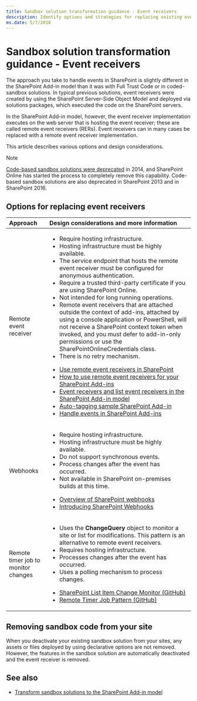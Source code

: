 ```yaml
---
title: Sandbox solution transformation guidance - Event receivers
description: Identify options and strategies for replacing existing event receivers from your sandbox solutions.
ms.date: 5/7/2018
---
```


# Sandbox solution transformation guidance - Event receivers 

The approach you take to handle events in SharePoint is slightly different in the SharePoint Add-in model than it was with Full Trust Code or in coded-sandbox solutions. In typical previous solutions, event receivers were created by using the SharePoint Server-Side Object Model and deployed via solutions packages, which executed the code on the SharePoint servers. 

In the SharePoint Add-in model, however, the event receiver implementation executes on the web server that is hosting the event receiver; these are called remote event receivers (RERs). Event receivers can in many cases be replaced with a remote event receiver implementation. 

This article describes various options and design considerations.

> [!NOTE] 
> [Code-based sandbox solutions were deprecated](https://blogs.msdn.microsoft.com/sharepointdev/2014/01/14/deprecation-of-custom-code-in-sandboxed-solutions/) in 2014, and SharePoint Online has started the process to completely remove this capability. Code-based sandbox solutions are also deprecated in SharePoint 2013 and in SharePoint 2016.

## Options for replacing event receivers

|Approach|Design considerations and more information|
|:-----|:-----|
|Remote event receiver|<ul><li>Require hosting infrastructure.</li><li>Hosting infrastructure must be highly available.</li><li>The service endpoint that hosts the remote event receiver must be configured for anonymous authentication.</li><li>Require a trusted third-party certificate if you are using SharePoint Online.</li><li>Not intended for long running operations.</li><li>Remote event receivers that are attached outside the context of add-ins, attached by using a console application or PowerShell, will not receive a SharePoint context token when invoked, and you must defer to add-in-only permissions or use the SharePointOnlineCredentials class.</li><li>There is no retry mechanism.</li></ul><ul><li>[Use remote event receivers in SharePoint](use-remote-event-receivers-in-sharepoint.md)</li><li>[How to use remote event receivers for your SharePoint Add-ins](https://channel9.msdn.com/blogs/OfficeDevPnP/How-to-use-remote-event-receivers-for-your-SharePoint-add-ins)</li><li>[Event receivers and list event receivers in the SharePoint Add-in model](event-receiver-and-list-event-receiver-sharepoint-add-in.md)</li><li>[Auto-tagging sample SharePoint Add-in](autotagging-sample-app-for-sharepoint.md)</li><li>[Handle events in SharePoint Add-ins](../sp-add-ins/handle-events-in-sharepoint-add-ins.md)</li></ul>|
|Webhooks|<ul><li>Require hosting infrastructure.</li><li>Hosting infrastructure must be highly available.</li><li>Do not support synchronous events.</li><li>Process changes after the event has occurred.</li><li>Not available in SharePoint on-premises builds at this time.</li></ul><ul><li>[Overview of SharePoint webhooks](../apis/webhooks/overview-sharepoint-webhooks.md)</li><li>[Introducing SharePoint Webhooks](https://dev.office.com/blogs/introducing-sharepoint-webhooks)</li></ul>
|Remote timer job to monitor changes|<ul><li>Uses the **ChangeQuery** object to monitor a site or list for modifications. This pattern is an alternative to remote event receivers.</li><li>Requires hosting infrastructure.</li><li>Processes changes after the event has occurred.</li><li>Uses a polling mechanism to process changes.</li></ul><ul><li>[SharePoint List Item Change Monitor (GitHub)](https://github.com/SharePoint/PnP/tree/master/Samples/Core.ListItemChangeMonitor)</li><li>[Remote Timer Job Pattern (GitHub)](https://github.com/SharePoint/PnP/tree/master/Samples/Core.SimpleTimerJob)</ul></p>|


## Removing sandbox code from your site

When you deactivate your existing sandbox solution from your sites, any assets or files deployed by using declarative options are not removed. However, the features in the sandbox solution are automatically deactivated and the event receiver is removed.

## See also

- [Transform sandbox solutions to the SharePoint Add-in model](sandbox-solution-transformation-guidance.md)
